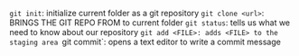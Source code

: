 `git init`: initialize current folder as a git repository
`git clone <url>`: BRINGS THE GIT REPO FROM <URL> to current folder
`git status`: tells us what we need to know about our repository
`git add <FILE>: adds <FILE> to the staging area
`git commit`: opens a text editor to write a commit message
